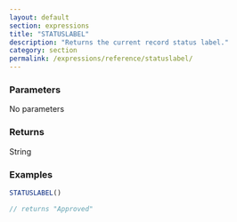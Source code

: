 ```yaml
---
layout: default
section: expressions
title: "STATUSLABEL"
description: "Returns the current record status label."
category: section
permalink: /expressions/reference/statuslabel/
---
```


### Parameters

No parameters

### Returns

String

### Examples

```js
STATUSLABEL()

// returns "Approved"
```